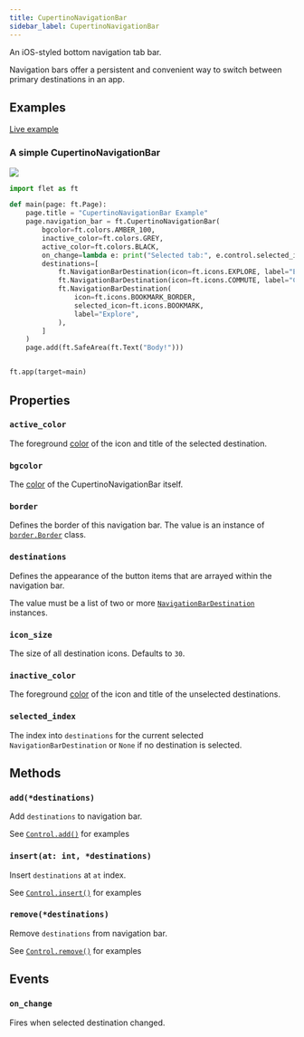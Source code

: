 ```yaml
---
title: CupertinoNavigationBar
sidebar_label: CupertinoNavigationBar
---
```


An iOS-styled bottom navigation tab bar.

Navigation bars offer a persistent and convenient way to switch between primary destinations in an app.

## Examples

[Live example](https://flet-controls-gallery.fly.dev/navigation/cupertinonavigationbar)

### A simple CupertinoNavigationBar

<img src="/img/docs/controls/cupertino-navigation-bar/cupertino-navigation-bar-sample.png" className="screenshot-40"/>

```python
import flet as ft

def main(page: ft.Page):
    page.title = "CupertinoNavigationBar Example"
    page.navigation_bar = ft.CupertinoNavigationBar(
        bgcolor=ft.colors.AMBER_100,
        inactive_color=ft.colors.GREY,
        active_color=ft.colors.BLACK,
        on_change=lambda e: print("Selected tab:", e.control.selected_index),
        destinations=[
            ft.NavigationBarDestination(icon=ft.icons.EXPLORE, label="Explore"),
            ft.NavigationBarDestination(icon=ft.icons.COMMUTE, label="Commute"),
            ft.NavigationBarDestination(
                icon=ft.icons.BOOKMARK_BORDER,
                selected_icon=ft.icons.BOOKMARK,
                label="Explore",
            ),
        ]
    )
    page.add(ft.SafeArea(ft.Text("Body!")))


ft.app(target=main)

```

## Properties

### `active_color`

The foreground [color](/docs/reference/colors) of the icon and title of the selected destination.

### `bgcolor`

The [color](/docs/reference/colors) of the CupertinoNavigationBar itself.

### `border`

Defines the border of this navigation bar. The value is an instance of [`border.Border`](/docs/reference/types/border) class.

### `destinations`

Defines the appearance of the button items that are arrayed within the navigation bar.

The value must be a list of two or more [`NavigationBarDestination`](/docs/controls/navigationbar#navigationdestination-properties) instances.

### `icon_size`

The size of all destination icons. Defaults to `30`.

### `inactive_color`

The foreground [color](/docs/reference/colors) of the icon and title of the unselected destinations.

### `selected_index`

The index into `destinations` for the current selected `NavigationBarDestination` or `None` if no destination is selected.

## Methods

### `add(*destinations)`

Add `destinations` to navigation bar.

See [`Control.add()`](/docs/controls/overview#addcontrols) for examples

### `insert(at: int, *destinations)`

Insert `destinations` at `at` index.

See [`Control.insert()`](/docs/controls/overview#insertat-int-controls) for examples

### `remove(*destinations)`

Remove `destinations` from navigation bar.

See [`Control.remove()`](/docs/controls/overview#removecontrols) for examples

## Events

### `on_change`

Fires when selected destination changed.
